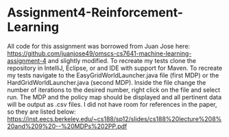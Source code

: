 # Assignment4-Reinforcement-Learning

All code for this assignment was borrowed from Juan Jose here: https://github.com/juanjose49/omscs-cs7641-machine-learning-assignment-4 and
slightly modified. To recreate my tests clone the repository in IntelliJ, Eclipse, or and IDE with support for Maven. To recreate
my tests navigate to the EasyGridWorldLauncher.java file (first MDP) or the HardGridWorldLauncher.java (second MDP). Inside the file
change the number of iterations to the desired number, right click on the file and select run. The MDP and the policy map
should be displayed and all pertinent data will be output as .csv files. I did not have room for references in
the paper, so they are listed below:
https://inst.eecs.berkeley.edu/~cs188/sp12/slides/cs188%20lecture%208%20and%209%20--%20MDPs%202PP.pdf
